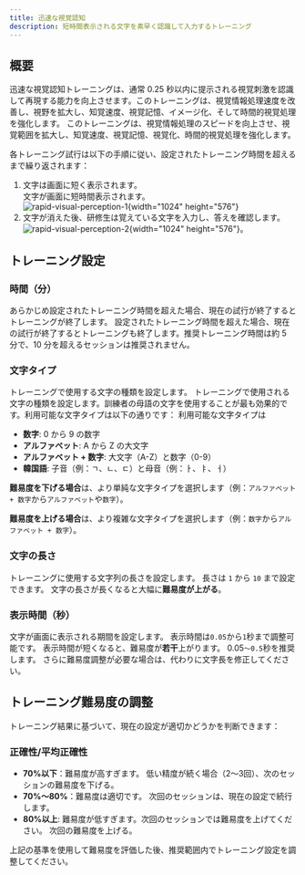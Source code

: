```yaml
---
title: 迅速な視覚認知
description: 短時間表示される文字を素早く認識して入力するトレーニング
---
```


## 概要

迅速な視覚認知トレーニングは、通常 0.25 秒以内に提示される視覚刺激を認識して再現する能力を向上させます。このトレーニングは、視覚情報処理速度を改善し、視野を拡大し、知覚速度、視覚記憶、イメージ化、そして時間的視覚処理を強化します。 このトレーニングは、視覚情報処理のスピードを向上させ、視覚範囲を拡大し、知覚速度、視覚記憶、視覚化、時間的視覚処理を強化します。

各トレーニング試行は以下の手順に従い、設定されたトレーニング時間を超えるまで繰り返されます：

1. 文字は画面に短く表示されます。\
   文字が画面に短時間表示されます。\
   ![rapid-visual-perception-1](/rapid-visual-perception-1.png){width="1024" height="576"}
2. 文字が消えた後、研修生は覚えている文字を入力し、答えを確認します。\
   ![rapid-visual-perception-2](/rapid-visual-perception-2.png){width="1024" height="576"}。

## トレーニング設定

### 時間（分）

あらかじめ設定されたトレーニング時間を超えた場合、現在の試行が終了するとトレーニングが終了します。 設定されたトレーニング時間を超えた場合、現在の試行が終了するとトレーニングも終了します。推奨トレーニング時間は約 5 分で、10 分を超えるセッションは推奨されません。

### 文字タイプ

トレーニングで使用する文字の種類を設定します。 トレーニングで使用される文字の種類を設定します。訓練者の母語の文字を使用することが最も効果的です。利用可能な文字タイプは以下の通りです： 利用可能な文字タイプは

- **数字**: 0 から 9 の数字
- **アルファベット**: A から Z の大文字
- **アルファベット + 数字**: 大文字（A-Z）と数字（0-9）
- **韓国語**: 子音（例：ㄱ、ㄴ、ㄷ）と母音（例：ㅏ、ㅑ、ㅓ）

**難易度を下げる場合**は、より単純な文字タイプを選択します（例：`アルファベット + 数字`から`アルファベット`や`数字`）。

**難易度を上げる場合**は、より複雑な文字タイプを選択します（例：`数字`から`アルファベット + 数字`）。

### 文字の長さ

トレーニングに使用する文字列の長さを設定します。 長さは `1` から `10` まで設定できます。 文字の長さが長くなると大幅に**難易度が上がる**。

### 表示時間（秒）

文字が画面に表示される期間を設定します。 表示時間は`0.05`から`1`秒まで調整可能です。 表示時間が短くなると、難易度が**若干**上がります。 0.05`～0.5`秒を推奨します。 さらに難易度調整が必要な場合は、代わりに文字長を修正してください。

## トレーニング難易度の調整

トレーニング結果に基づいて、現在の設定が適切かどうかを判断できます：

### 正確性/平均正確性

- **70%以下**：難易度が高すぎます。 低い精度が続く場合（2～3回）、次のセッションの難易度を下げる。
- **70%～80%**：難易度は適切です。 次回のセッションは、現在の設定で続行します。
- **80%以上**: 難易度が低すぎます。次回のセッションでは難易度を上げてください。 次回の難易度を上げる。

上記の基準を使用して難易度を評価した後、推奨範囲内でトレーニング設定を調整してください。
